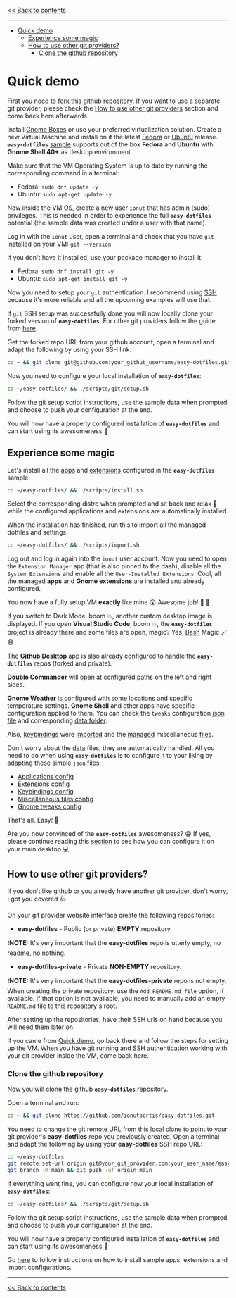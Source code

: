 <!-- start header -->

[<< Back to contents][contents doc url]

---

<!-- end header -->

<!-- start TOC -->

- [Quick demo](#quick-demo)
  - [Experience some magic](#experience-some-magic)
  - [How to use other git providers?](#how-to-use-other-git-providers)
    - [Clone the github repository](#clone-the-github-repository)

<!-- end TOC -->

# Quick demo

First you need to [fork](https://docs.github.com/en/get-started/quickstart/fork-a-repo) this [github repository](https://github.com/ionutbortis/easy-dotfiles). If you want to use a separate git provider, please check the [How to use other git providers](#how-to-use-other-git-providers) section and come back here afterwards.

Install [Gnome Boxes](https://flathub.org/apps/details/org.gnome.Boxes) or use your preferred virtualization solution. Create a new Virtual Machine and install on it the latest [Fedora](https://getfedora.org/en/workstation/download/) or [Ubuntu](https://ubuntu.com/download) release. **`easy-dotfiles`** [sample][sample folder] supports out of the box **Fedora** and **Ubuntu** with **Gnome Shell 40+** as desktop environment.

Make sure that the VM Operating System is up to date by running the corresponding command in a terminal:

- Fedora: `sudo dnf update -y`
- Ubuntu: `sudo apt-get update -y`

Now inside the VM OS, create a new user `ionut` that has admin (sudo) privileges. This is needed in order to experience the full **`easy-dotfiles`** potential (the sample data was created under a user with that name).

Log in with the `ionut` user, open a terminal and check that you have `git` installed on your VM: `git --version`

If you don't have it installed, use your package manager to install it:

- Fedora: `sudo dnf install git -y`
- Ubuntu: `sudo apt-get install git -y`

Now you need to setup your `git` authentication. I recommend using [SSH](https://docs.github.com/en/authentication/connecting-to-github-with-ssh) because it's more reliable and all the upcoming examples will use that.

If `git` SSH setup was successfully done you will now locally clone your forked version of **`easy-dotfiles`**. For other git providers follow the guide from [here](#clone-the-github-repository).

Get the forked repo URL from your github account, open a terminal and adapt the following by using your SSH link:

```sh
cd ~ && git clone git@github.com:your_github_username/easy-dotfiles.git
```

Now you need to configure your local installation of **`easy-dotfiles`**:

```sh
cd ~/easy-dotfiles/ && ./scripts/git/setup.sh
```

Follow the git setup script instructions, use the sample data when prompted and choose to push your configuration at the end.

You will now have a properly configured installation of **`easy-dotfiles`** and can start using its awesomeness :tada:

## Experience some magic

Let's install all the [apps][apps config json] and [extensions][extensions config json] configured in the **`easy-dotfiles`** sample:

```sh
cd ~/easy-dotfiles/ && ./scripts/install.sh
```

Select the corresponding distro when prompted and sit back and relax :palm_tree: while the configured applications and extensions are automatically installed.

When the installation has finished, run this to import all the managed dotfiles and settings:

```sh
cd ~/easy-dotfiles/ && ./scripts/import.sh
```

Log out and log in again into the `ionut` user account. Now you need to open the `Extension Manager` app (that is also pinned to the dash), disable all the `System Extensions` and enable all the `User-Installed Extensions`. Cool, all the managed **apps** and **Gnome extensions** are installed and already configured.

You now have a fully setup VM **exactly** like mine :astonished: Awesome job! :clap: :partying_face:

If you switch to Dark Mode, boom :boom:, another custom desktop image is displayed. If you open **Visual Studio Code**, boom :boom:, the **`easy-dotfiles`** project is already there and some files are open, magic? Yes, [Bash](<https://en.wikipedia.org/wiki/Bash_(Unix_shell)>) Magic :magic_wand: :sweat_smile:

The **Github Desktop** app is also already configured to handle the **`easy-dotfiles`** repos (forked and private).

**Double Commander** will open at configured paths on the left and right sides.

**Gnome Weather** is configured with some locations and specific temperature settings. **Gnome Shell** and other apps have specific configuration applied to them. You can check the `tweaks` configuration [json file][tweaks config json] and corresponding [data folder][tweaks data folder].

Also, [keybindings][keybindings config json] were [imported][keybindings data folder] and the [managed][misc config json] miscellaneous [files][misc data folder].

Don't worry about the [data][sample data folder] files, they are automatically handled. All you need to do when using **`easy-dotfiles`** is to configure it to your liking by adapting these simple `json` files:

- [Applications config][apps config json]
- [Extensions config][extensions config json]
- [Keybindings config][keybindings config json]
- [Miscellaneous files config][misc config json]
- [Gnome tweaks config][tweaks config json]

That's all. Easy! :star_struck:

Are you now convinced of the **`easy-dotfiles`** awesomeness? :grin: If yes, please continue reading this [section][main desktop setup doc url] to see how you can configure it on your main desktop :computer:

## How to use other git providers?

If you don't like github or you already have another git provider, don't worry, I got you covered :thumbsup:

On your git provider website interface create the following repositories:

- **easy-dotfiles** - Public (or private) **EMPTY** repository.

:exclamation:**NOTE:** It's very important that the **easy-dotfiles** repo is utterly empty, no readme, no nothing.

- **easy-dotfiles-private** - Private **NON-EMPTY** repository.

:exclamation:**NOTE:** It's very important that the **easy-dotfiles-private** repo is not empty. When creating the private repository, use the `Add README.md file` option, if available. If that option is not available, you need to manually add an empty `README.md` file to this repository's root.

After setting up the repositories, have their SSH urls on hand because you will need them later on.

If you came from [Quick demo](#quick-demo), go back there and follow the steps for setting up the VM. When you have git running and SSH authentication working with your git provider inside the VM, come back here.

### Clone the github repository

Now you will clone the github **`easy-dotfiles`** repository.

Open a terminal and run:

```sh
cd ~ && git clone https://github.com/ionutbortis/easy-dotfiles.git
```

You need to change the git remote URL from this local clone to point to your git provider's **easy-dotfiles** repo you previously created. Open a terminal and adapt the following by using your **easy-dotfiles** SSH repo URL:

```sh
cd ~/easy-dotfiles
git remote set-url origin git@your_git_provider.com:your_user_name/easy-dotfiles.git
git branch -M main && git push -uf origin main
```

If everything went fine, you can configure now your local installation of **`easy-dotfiles`**:

```sh
cd ~/easy-dotfiles/ && ./scripts/git/setup.sh
```

Follow the git setup script instructions, use the sample data when prompted and choose to push your configuration at the end.

You will now have a properly configured installation of **`easy-dotfiles`** and can start using its awesomeness :tada:

Go [here](#experience-some-magic) to follow instructions on how to install sample apps, extensions and import configurations.

<!-- start footer -->

---

[<< Back to contents][contents doc url]

<!-- end footer -->

<!-- start links -->

[sample folder]: ../sample
[sample config folder]: ../sample/config
[sample data folder]: ../sample/data
[sample scripts folder]: ../sample/scripts
[sample common setup script]: ../sample/scripts/common/setup.sh
[apps config json]: ../sample/config/apps/config.json
[apps data folder]: ../sample/data/apps
[extensions config json]: ../sample/config/extensions/config.json
[extensions data folder]: ../sample/data/extensions
[keybindings config json]: ../sample/config/keybindings/config.json
[keybindings data folder]: ../sample/data/keybindings
[misc config json]: ../sample/config/misc/config.json
[misc data folder]: ../sample/data/misc
[tweaks config json]: ../sample/config/tweaks/config.json
[tweaks data folder]: ../sample/data/tweaks

<!-- -->

[main scripts]: ../scripts
[install script]: ../scripts/install.sh
[export script]: ../scripts/export.sh
[import script]: ../scripts/import.sh
[remove script]: ../scripts/remove.sh
[git setup script]: ../scripts/git/setup.sh
[git push script]: ../scripts/git/push.sh
[git pull script]: ../scripts/git/pull.sh
[git reset script]: ../scripts/git/reset.sh
[anacron setup script]: ../scripts/anacron/setup.sh
[common setup script]: ../scripts/common/setup.sh
[defaults script]: ../sample/scripts/defaults.sh
[jidea install script]: ../sample/scripts/apps/jidea-install.sh
[fedora setup script]: ../sample/scripts/fedora/setup.sh
[ubuntu setup script]: ../sample/scripts/ubuntu/setup.sh

<!-- -->

[contents doc url]: ./README.md
[disclaimer doc url]: ./disclaimer.md#disclaimer
[quick demo doc url]: ./quick-demo.md#quick-demo
[main desktop setup doc url]: ./main-desktop-setup.md#main-desktop-setup
[json configuration doc url]: ./json-configuration.md#json-configuration
[shell scripts doc url]: ./shell-scripts.md#shell-scripts
[common setup script doc url]: ./shell-scripts.md#public-commonsetupsh-script
[private common setup script doc url]: ./shell-scripts.md#private-commonsetupsh-script
[distro specific setup script doc url]: ./shell-scripts.md#private-distro-specific-setupsh-script
[export script doc url]: ./shell-scripts.md#exportsh
[import script doc url]: ./shell-scripts.md#importsh
[install script doc url]: ./shell-scripts.md#installsh
[git scripts doc url]: ./shell-scripts.md#git-scripts
[distro setup scripts doc url]: ./shell-scripts.md#private-distro-specific-setupsh-script
[anacron setup script doc url]: ./shell-scripts.md#anacron-setup
[automatic actions doc url]: ./automatic-actions.md#scheduling-automatic-actions
[tips and tricks doc url]: ./tips-and-tricks.md#tips--tricks

<!-- end links -->
